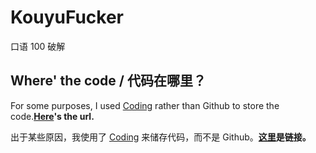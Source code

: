 # KouyuFucker
口语 100 破解
## Where' the code / 代码在哪里？
For some purposes, I used [Coding](https://coding.net) rather than Github to store the code.**[Here](https://e.coding.net/goldenhuaji/KouyuFucker/KouyuFucker.git)'s the url.**


出于某些原因，我使用了 [Coding](https://coding.net) 来储存代码，而不是 Github。**[这里](https://e.coding.net/goldenhuaji/KouyuFucker/KouyuFucker.git)是链接。**
